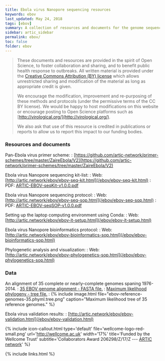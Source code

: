 ```yaml
---
title: Ebola virus Nanopore sequencing resources
keywords: ebov
last_updated: May 24, 2018
tags: [ebov]
summary: A collection of resources and documents for the genome sequencing of Ebola virus (EBOV) using Oxford Nanopore Technology's MinION platform. Includes a tiled primer scheme, complete lab protocol & equipement/reagent list.
sidebar: artic_sidebar
permalink: ebov/
toc: false
folder: ebov
---
```


> These documents and resources are provided in the spirit of Open Science, to foster collaboration and sharing, and to benefit public health response to outbreaks. All written material is provided under the [Creative Commons Attribution (BY) license](http://creativecommons.org/licenses/by/4.0/) which allows unrestricted sharing and modification of the material as long as appropriate credit is given. 
> 
> We  encourage the modification, improvement and re-purposing of these methods and protocols (under the permissive terms of the CC BY license). We would be happy to host modifications on this website or encourage posting to Open Science platforms such as [http://virological.org/](http://virological.org/).
> 
> We also ask that use of this resource is credited in publications or reports to allow us to report this impact to our funding bodies. 

### Resources and documents

Pan-Ebola virus primer scheme:
: [https://github.com/artic-network/primer-schemes/tree/master/ZaireEbola/V2](https://github.com/artic-network/primer-schemes/tree/master/ZaireEbola/V2) 

Ebola virus Nanopore sequencing kit-list:
: Web: [http://artic.network/ebov/ebov-seq-kit.html](/ebov/ebov-seq-kit.html)
: PDF: [ARTIC-EBOV-seqKit-v1.0.0.pdf](/files/ARTIC-EBOV-seqKit-v1.0.0.pdf)

Ebola virus Nanopore sequencing protocol:
: Web: [http://artic.network/ebov/ebov-seq-sop.html](/ebov/ebov-seq-sop.html)
: PDF: [ARTIC-EBOV-seqSOP-v1.0.0.pdf](/files/ARTIC-EBOV-seqSOP-v1.0.0.pdf)

Setting up the laptop computing environment using Conda:
: Web: [http://artic.network/ebov/ebov-it-setup.html](/ebov/ebov-it-setup.html)
<!-- : PDF: --> 

Ebola virus Nanopore bioinformatics protocol:
: Web: [http://artic.network/ebov/ebov-bioinformatics-sop.html](/ebov/ebov-bioinformatics-sop.html)
<!-- : PDF: --> 

Phylogenetic analysis and visualization:
: Web: [http://artic.network/ebov/ebov-phylogenetics-sop.html](/ebov/ebov-phylogenetics-sop.html)
<!-- : PDF: --> 

### Data

An alignment of 35 complete or nearly-complete genomes spaning 1976-2014.
: [35 EBOV genome alignment - FASTA file.](https://github.com/artic-network/ebov/blob/master/reference_genomes/ebov-reference-genomes-35.fasta)
: [Maximum likelihood phylogeny - tree file.](https://github.com/artic-network/ebov/blob/master/reference_genomes/ebov-reference-genomes-35.phyml.tree)
: {% include image.html file="ebov-reference-genomes-35.phyml.tree.png" caption="Maximum likelihood tree of 35 reference genomes." %}

Ebola virus validation results:
: [http://artic.network/ebov/ebov-validation.html](/ebov/ebov-validation.html)


{% include icon-callout.html
type='default'
file='wellcome-logo-red-small.png'
url='http://wellcome.ac.uk'
width='17%'
title='Funded by the Wellcome Trust'
subtitle='Collaborators Award 206298/Z/17/Z --- <a href="artic.network">ARTIC network</a>'
%}

{% include links.html %}
